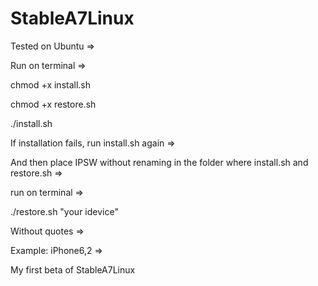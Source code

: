 # StableA7Linux

Tested on Ubuntu =>

Run on terminal =>

 chmod +x install.sh
 
 chmod +x restore.sh
 
 ./install.sh 
 
 If installation fails, run install.sh again =>
 
And then place IPSW without renaming in the folder where install.sh and restore.sh =>

run on terminal =>

./restore.sh "your idevice" 

Without quotes =>

Example: iPhone6,2 =>

My first beta of StableA7Linux
